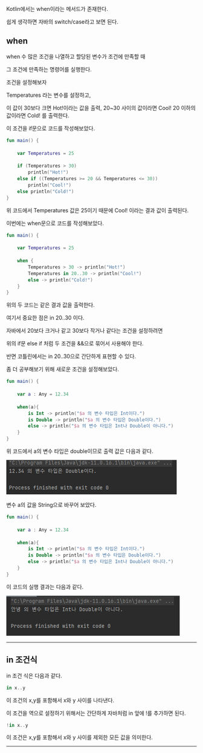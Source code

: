 Kotlin에서는 when이라는 메서드가 존재한다.

쉽게 생각하면 자바의 switch/case라고 보면 된다.

## when

when 수 많은 조건을 나열하고 할당된 변수가 조건에 만족할 때

그 조건에 만족하는 명령어를 실행한다.

조건을 설정해보자

Temperatures 라는 변수를 설정하고,

이 값이 30보다 크면 Hot!이라는 값을 출력,
20~30 사이의 값이라면 Cool!
20 이하의 값이라면 Cold! 를 출력한다.

이 조건을 if문으로 코드를 작성해보았다.

```kotlin
fun main() {  
  
    var Temperatures = 25  
  
    if (Temperatures > 30)  
        println("Hot!")  
    else if ((Temperatures >= 20 && Temperatures <= 30))  
        println("Cool!")  
    else println("Cold!")  
}
```

위 코드에서 Temperatures 값은 25이기 때문에 Cool! 이라는 결과 값이 출력된다.

이번에는 when문으로 코드를 작성해보았다.

```kotlin
fun main() {  
  
    var Temperatures = 25  
    
    when {  
        Temperatures > 30 -> println("Hot!")  
        Temperatures in 20..30 -> println("Cool!")  
        else -> println("Cold!")  
    }  
}
```

 위의 두 코드는 같은 결과 값을 출력한다.

여기서 중요한 점은 in 20..30 이다.

자바에서 20보다 크거나 같고 30보다 작거나 같다는 조건을 설정하려면

위의 if문 else if 처럼 두 조건을 &&으로 묶어서 사용해야 한다.

반면 코틀린에서는 in 20..30으로 간단하게 표현할 수 있다.

좀 더 공부해보기 위해 새로운 조건을 설정해보았다.

```kotlin
fun main() {  
  
    var a : Any = 12.34  
  
    when(a){  
        is Int -> println("$a 의 변수 타입은 Int이다.")  
        is Double -> println("$a 의 변수 타입은 Double이다.")  
        else -> println("$a 의 변수 타입은 Int나 Double이 아니다.")  
    }  
}
```

위 코드에서 a의 변수 타입은 double이므로 출력 값은 다음과 같다.

![whendouble](https://raw.githubusercontent.com/tlskals/img/main/Kotlin/whendouble.PNG)

변수 a의 값을 String으로 바꾸어 보았다.

```kotlin
fun main() {  
  
    var a : Any = 12.34  
  
    when(a){  
        is Int -> println("$a 의 변수 타입은 Int이다.")  
        is Double -> println("$a 의 변수 타입은 Double이다.")  
        else -> println("$a 의 변수 타입은 Int나 Double이 아니다.")  
    }  
}

```

이 코드의 실행 결과는 다음과 같다.

![whenstring](https://raw.githubusercontent.com/tlskals/img/main/Kotlin/whenstring.PNG)

-------------
## in 조건식

in 조건 식은 다음과 같다.

```kotlin
in x..y
```

이 조건의 x,y를 포함해서 x와 y 사이를 나타낸다.

이 조건을 역으로 설정하기 위해서는 간단하게 자바처럼 in 앞에 !를 추가하면 된다.

```kotlin
!in x..y
```

이 조건은 x,y를 포함해서 x와 y 사이를 제외한 모든 값을 의미한다.

-------------